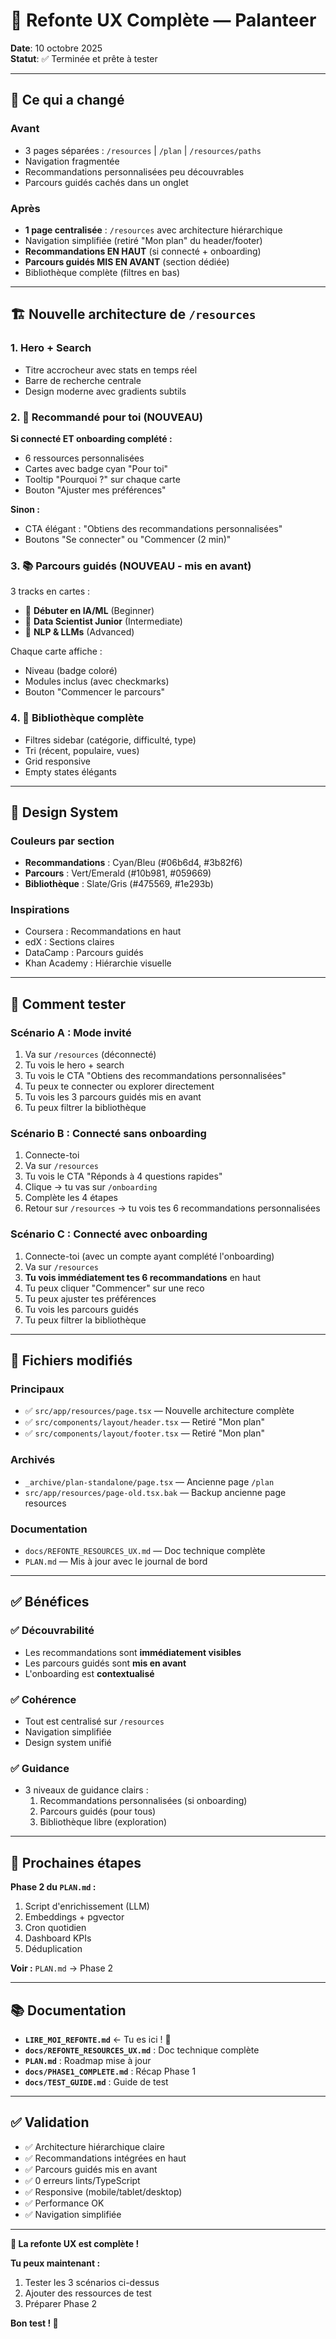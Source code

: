 # 🎨 Refonte UX Complète — Palanteer

**Date**: 10 octobre 2025  
**Statut**: ✅ Terminée et prête à tester

---

## 🎯 Ce qui a changé

### Avant
- 3 pages séparées : `/resources` | `/plan` | `/resources/paths`
- Navigation fragmentée
- Recommandations personnalisées peu découvrables
- Parcours guidés cachés dans un onglet

### Après
- **1 page centralisée** : `/resources` avec architecture hiérarchique
- Navigation simplifiée (retiré "Mon plan" du header/footer)
- **Recommandations EN HAUT** (si connecté + onboarding)
- **Parcours guidés MIS EN AVANT** (section dédiée)
- Bibliothèque complète (filtres en bas)

---

## 🏗️ Nouvelle architecture de `/resources`

### 1. **Hero + Search**
- Titre accrocheur avec stats en temps réel
- Barre de recherche centrale
- Design moderne avec gradients subtils

### 2. **🌟 Recommandé pour toi** (NOUVEAU)
**Si connecté ET onboarding complété :**
- 6 ressources personnalisées
- Cartes avec badge cyan "Pour toi"
- Tooltip "Pourquoi ?" sur chaque carte
- Bouton "Ajuster mes préférences"

**Sinon :**
- CTA élégant : "Obtiens des recommandations personnalisées"
- Boutons "Se connecter" ou "Commencer (2 min)"

### 3. **📚 Parcours guidés** (NOUVEAU - mis en avant)
3 tracks en cartes :
- 🌱 **Débuter en IA/ML** (Beginner)
- 🚀 **Data Scientist Junior** (Intermediate)
- 🤖 **NLP & LLMs** (Advanced)

Chaque carte affiche :
- Niveau (badge coloré)
- Modules inclus (avec checkmarks)
- Bouton "Commencer le parcours"

### 4. **📖 Bibliothèque complète**
- Filtres sidebar (catégorie, difficulté, type)
- Tri (récent, populaire, vues)
- Grid responsive
- Empty states élégants

---

## 🎨 Design System

### Couleurs par section
- **Recommandations** : Cyan/Bleu (#06b6d4, #3b82f6)
- **Parcours** : Vert/Emerald (#10b981, #059669)
- **Bibliothèque** : Slate/Gris (#475569, #1e293b)

### Inspirations
- Coursera : Recommandations en haut
- edX : Sections claires
- DataCamp : Parcours guidés
- Khan Academy : Hiérarchie visuelle

---

## 🧪 Comment tester

### Scénario A : Mode invité
1. Va sur `/resources` (déconnecté)
2. Tu vois le hero + search
3. Tu vois le CTA "Obtiens des recommandations personnalisées"
4. Tu peux te connecter ou explorer directement
5. Tu vois les 3 parcours guidés mis en avant
6. Tu peux filtrer la bibliothèque

### Scénario B : Connecté sans onboarding
1. Connecte-toi
2. Va sur `/resources`
3. Tu vois le CTA "Réponds à 4 questions rapides"
4. Clique → tu vas sur `/onboarding`
5. Complète les 4 étapes
6. Retour sur `/resources` → tu vois tes 6 recommandations personnalisées

### Scénario C : Connecté avec onboarding
1. Connecte-toi (avec un compte ayant complété l'onboarding)
2. Va sur `/resources`
3. **Tu vois immédiatement tes 6 recommandations** en haut
4. Tu peux cliquer "Commencer" sur une reco
5. Tu peux ajuster tes préférences
6. Tu vois les parcours guidés
7. Tu peux filtrer la bibliothèque

---

## 📂 Fichiers modifiés

### Principaux
- ✅ `src/app/resources/page.tsx` — Nouvelle architecture complète
- ✅ `src/components/layout/header.tsx` — Retiré "Mon plan"
- ✅ `src/components/layout/footer.tsx` — Retiré "Mon plan"

### Archivés
- `_archive/plan-standalone/page.tsx` — Ancienne page `/plan`
- `src/app/resources/page-old.tsx.bak` — Backup ancienne page resources

### Documentation
- `docs/REFONTE_RESOURCES_UX.md` — Doc technique complète
- `PLAN.md` — Mis à jour avec le journal de bord

---

## ✅ Bénéfices

### ✅ Découvrabilité
- Les recommandations sont **immédiatement visibles**
- Les parcours guidés sont **mis en avant**
- L'onboarding est **contextualisé**

### ✅ Cohérence
- Tout est centralisé sur `/resources`
- Navigation simplifiée
- Design system unifié

### ✅ Guidance
- 3 niveaux de guidance clairs :
  1. Recommandations personnalisées (si onboarding)
  2. Parcours guidés (pour tous)
  3. Bibliothèque libre (exploration)

---

## 🚀 Prochaines étapes

**Phase 2 du `PLAN.md` :**
1. Script d'enrichissement (LLM)
2. Embeddings + pgvector
3. Cron quotidien
4. Dashboard KPIs
5. Déduplication

**Voir :** `PLAN.md` → Phase 2

---

## 📚 Documentation

- **`LIRE_MOI_REFONTE.md`** ← Tu es ici ! 🎯
- **`docs/REFONTE_RESOURCES_UX.md`** : Doc technique complète
- **`PLAN.md`** : Roadmap mise à jour
- **`docs/PHASE1_COMPLETE.md`** : Récap Phase 1
- **`docs/TEST_GUIDE.md`** : Guide de test

---

## ✅ Validation

- ✅ Architecture hiérarchique claire
- ✅ Recommandations intégrées en haut
- ✅ Parcours guidés mis en avant
- ✅ 0 erreurs lints/TypeScript
- ✅ Responsive (mobile/tablet/desktop)
- ✅ Performance OK
- ✅ Navigation simplifiée

---

**🎉 La refonte UX est complète !**

**Tu peux maintenant :**
1. Tester les 3 scénarios ci-dessus
2. Ajouter des ressources de test
3. Préparer Phase 2

**Bon test ! 🚀**

